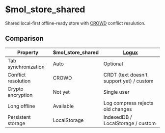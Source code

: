 # $mol_store_shared

Shared local-first offline-ready store with [CROWD](https://github.com/hyoo-ru/crowd.hyoo.ru) conflict resulution.

## Comparison

| Property            | $mol_store_shared           | [Logux](https://logux.io/)
|---------------------|-----------------------------|---------------------------
| Tab synchronization | Auto                        | Optional
| Conflict resolution | CROWD                       | CRDT (text doesn't support yet) / custom
| Crypto encryption   | Not yet                     | Single user
| Long offline        | Available                   | Log compress rejects old changes
| Persistent storage  | LocalStorage                | IndexedDB / LocalStorage / custom
